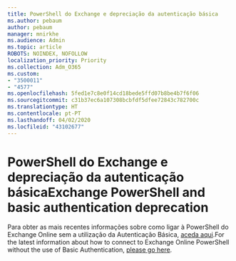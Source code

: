 ```yaml
---
title: PowerShell do Exchange e depreciação da autenticação básica
ms.author: pebaum
author: pebaum
manager: mnirkhe
ms.audience: Admin
ms.topic: article
ROBOTS: NOINDEX, NOFOLLOW
localization_priority: Priority
ms.collection: Adm_O365
ms.custom:
- "3500011"
- "4577"
ms.openlocfilehash: 5fed1e7c8e0f14cd18bede5ffd07b8be4b7f6f06
ms.sourcegitcommit: c31b37ec6a107308bcbfdf5dfee72843c782700c
ms.translationtype: HT
ms.contentlocale: pt-PT
ms.lasthandoff: 04/02/2020
ms.locfileid: "43102677"
---
```

# <a name="exchange-powershell-and-basic-authentication-deprecation"></a><span data-ttu-id="a4a86-102">PowerShell do Exchange e depreciação da autenticação básica</span><span class="sxs-lookup"><span data-stu-id="a4a86-102">Exchange PowerShell and basic authentication deprecation</span></span>

<span data-ttu-id="a4a86-103">Para obter as mais recentes informações sobre como ligar à PowerShell do Exchange Online sem a utilização da Autenticação Básica, [aceda aqui](https://aka.ms/psbasicauth).</span><span class="sxs-lookup"><span data-stu-id="a4a86-103">For the latest information about how to connect to Exchange Online PowerShell without the use of Basic Authentication, [please go here](https://aka.ms/psbasicauth).</span></span>
